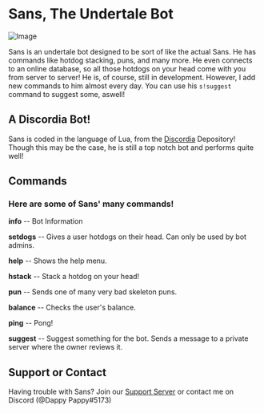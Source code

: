 
# Sans, The Undertale Bot
![Image](https://i.gyazo.com/b98073aa85cbd5f794e0f2156ec637d6.png)


Sans is an undertale bot designed to be sort of like the actual Sans. He has commands like hotdog stacking, puns, and many more. He even connects to an online database, so all those hotdogs on your head come with you from server to server! He is, of course, still in development. However, I add new commands to him almost every day. You can use his `s!suggest` command to suggest some, aswell!

## A Discordia Bot!

Sans is coded in the language of Lua, from the [Discordia](https://github.com/SinisterRectus/Discordia/wiki) Depository! Though this may be the case, he is still a top notch bot and performs quite well!


## Commands
### Here are some of Sans' many commands!

**info** -- Bot Information

**setdogs** -- Gives a user hotdogs on their head. Can only be used by bot admins.

**help** -- Shows the help menu.

**hstack** -- Stack a hotdog on your head!

**pun** -- Sends one of many very bad skeleton puns.

**balance** -- Checks the user's balance.

**ping** -- Pong!

**suggest** -- Suggest something for the bot. Sends a message to a private server where the owner reviews it.

## Support or Contact

Having trouble with Sans? Join our [Support Server](https://discord.gg/7Rb3Cgz) or contact me on Discord (@Dappy Pappy#5173)
